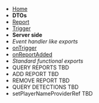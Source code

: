 * [Home](/anpr/README.md "ANPR documentation")
* **DTOs**
* [Report](anpr/api/reportdto.md "Report DTO")
* [Trigger](anpr/api/triggerdto.md "Trigger DTO")
* **Server side**
* *Event handler like exports*
* [onTrigger](anpr/api/ontrigger.md)
* [onReportAdded](anpr/api/onreportadded.md)
* *Standard functional exports*
* QUERY REPORTS TBD
* ADD REPORT TBD
* REMOVE REPORT TBD
* QUERY DETECTIONS TBD
* setPlayerNameProviderRef TBD